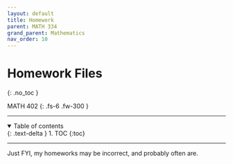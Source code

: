 ```yaml
---
layout: default
title: Homework
parent: MATH 334
grand_parent: Mathematics
nav_order: 10
---
```


# Homework Files
{: .no_toc }

MATH 402
{: .fs-6 .fw-300 }

---

<details open markdown="block">
  <summary>
    Table of contents
  </summary>
  {: .text-delta }
1. TOC
{:toc}
</details>

---

Just FYI, my homeworks may be incorrect, and probably often are.

